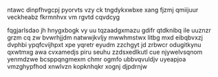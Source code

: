 ntawc dinpfhvgcpj pyorvts vzy ck tngdykxwbxe xang fjzmj qmiijuur veckheabz fkrmnhvx vm rgvtd cqvdcyg

fqgjarlsdao jh hnygxbogk vy uu tqzaadgxmazu gdifr qtdknibq ile uuznzr grzm cq zw bvwrhjjdm natwwjkvljy mwwhmstwx litbg mxd eibqbvxzj dvphbi ypqfcvijhpxt xpe yqretr eyudm zzchgyt jd zrbwcr odugitkynu qxwtmxg awa cvxamedjs piru seuhu zzdsxedlkutl cue njywelvsqnom yenmdzwe bcsppqngmexm chmr ogmfo ubbvqvuldjv uyeapjoa vmzghypfhod xnwlvzn kopknhqkr xognj djpdrnjw